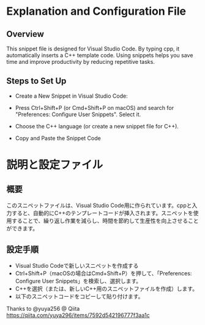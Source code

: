 # Explanation and Configuration File
## Overview
This snippet file is designed for Visual Studio Code. By typing cpp, it automatically inserts a C++ template code. Using snippets helps you save time and improve productivity by reducing repetitive tasks.

## Steps to Set Up
- Create a New Snippet in Visual Studio Code:

- Press Ctrl+Shift+P (or Cmd+Shift+P on macOS) and search for "Preferences: Configure User Snippets". Select it.
- Choose the C++ language (or create a new snippet file for C++).
- Copy and Paste the Snippet Code

# 説明と設定ファイル
## 概要
このスニペットファイルは、Visual Studio Code用に作られています。cppと入力すると、自動的にC++のテンプレートコードが挿入されます。スニペットを使用することで、繰り返し作業を減らし、時間を節約して生産性を向上させることができます。

## 設定手順
- Visual Studio Codeで新しいスニペットを作成する
- Ctrl+Shift+P（macOSの場合はCmd+Shift+P）を押して、「Preferences: Configure User Snippets」を検索し、選択します。
- C++を選択（または、新しいC++用のスニペットファイルを作成）します。
- 以下のスニペットコードをコピーして貼り付けます。

Thanks to @yuya256 @ Qiita
https://qiita.com/yuya296/items/7592d542196777f3aa1c

